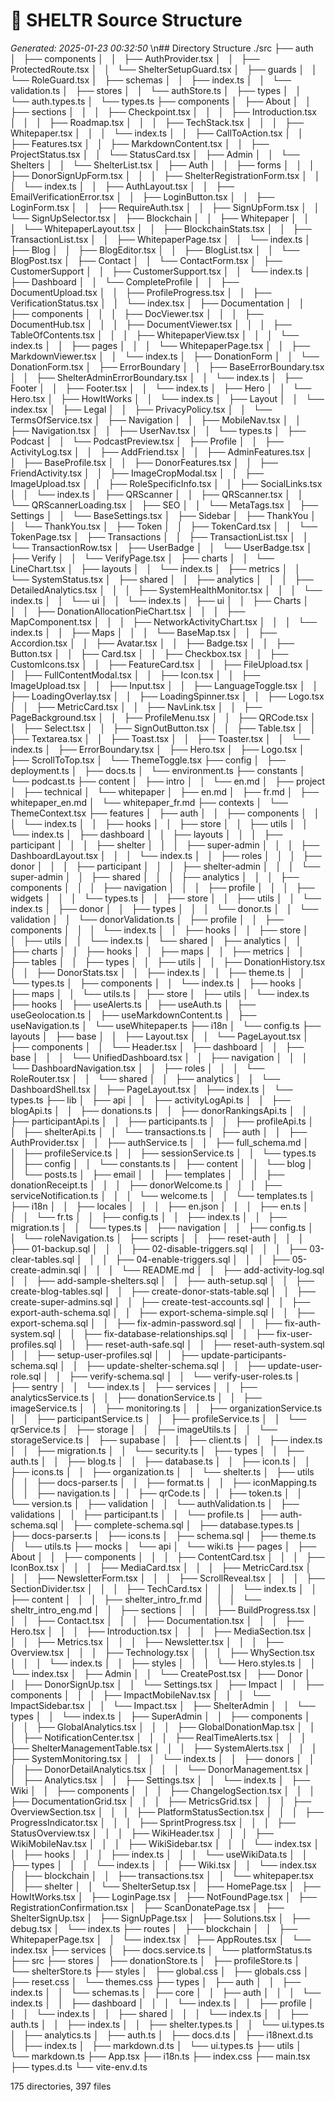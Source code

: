 # 🌳 SHELTR Source Structure
*Generated: 2025-01-23 00:32:50*
\n## Directory Structure
./src
├── auth
│   ├── components
│   │   ├── AuthProvider.tsx
│   │   ├── ProtectedRoute.tsx
│   │   └── ShelterSetupGuard.tsx
│   ├── guards
│   │   └── RoleGuard.tsx
│   ├── schemas
│   │   ├── index.ts
│   │   └── validation.ts
│   ├── stores
│   │   └── authStore.ts
│   ├── types
│   │   └── auth.types.ts
│   └── types.ts
├── components
│   ├── About
│   │   ├── sections
│   │   │   ├── Checkpoint.tsx
│   │   │   ├── Introduction.tsx
│   │   │   ├── Roadmap.tsx
│   │   │   ├── TechStack.tsx
│   │   │   ├── Whitepaper.tsx
│   │   │   └── index.ts
│   │   ├── CallToAction.tsx
│   │   ├── Features.tsx
│   │   ├── MarkdownContent.tsx
│   │   ├── ProjectStatus.tsx
│   │   └── StatusCard.tsx
│   ├── Admin
│   │   └── Shelters
│   │       └── ShelterList.tsx
│   ├── Auth
│   │   ├── forms
│   │   │   ├── DonorSignUpForm.tsx
│   │   │   ├── ShelterRegistrationForm.tsx
│   │   │   └── index.ts
│   │   ├── AuthLayout.tsx
│   │   ├── EmailVerificationError.tsx
│   │   ├── LoginButton.tsx
│   │   ├── LoginForm.tsx
│   │   ├── RequireAuth.tsx
│   │   ├── SignUpForm.tsx
│   │   └── SignUpSelector.tsx
│   ├── Blockchain
│   │   ├── Whitepaper
│   │   │   └── WhitepaperLayout.tsx
│   │   ├── BlockchainStats.tsx
│   │   ├── TransactionList.tsx
│   │   ├── WhitepaperPage.tsx
│   │   └── index.ts
│   ├── Blog
│   │   ├── BlogEditor.tsx
│   │   ├── BlogList.tsx
│   │   └── BlogPost.tsx
│   ├── Contact
│   │   └── ContactForm.tsx
│   ├── CustomerSupport
│   │   ├── CustomerSupport.tsx
│   │   └── index.ts
│   ├── Dashboard
│   │   └── CompleteProfile
│   │       ├── DocumentUpload.tsx
│   │       ├── ProfileProgress.tsx
│   │       ├── VerificationStatus.tsx
│   │       └── index.tsx
│   ├── Documentation
│   │   ├── components
│   │   │   ├── DocViewer.tsx
│   │   │   ├── DocumentHub.tsx
│   │   │   ├── DocumentViewer.tsx
│   │   │   ├── TableOfContents.tsx
│   │   │   ├── WhitepaperView.tsx
│   │   │   └── index.ts
│   │   ├── pages
│   │   │   └── WhitepaperPage.tsx
│   │   ├── MarkdownViewer.tsx
│   │   └── index.ts
│   ├── DonationForm
│   │   └── DonationForm.tsx
│   ├── ErrorBoundary
│   │   ├── BaseErrorBoundary.tsx
│   │   ├── ShelterAdminErrorBoundary.tsx
│   │   └── index.ts
│   ├── Footer
│   │   ├── Footer.tsx
│   │   └── index.ts
│   ├── Hero
│   │   └── Hero.tsx
│   ├── HowItWorks
│   │   └── index.ts
│   ├── Layout
│   │   └── index.tsx
│   ├── Legal
│   │   ├── PrivacyPolicy.tsx
│   │   └── TermsOfService.tsx
│   ├── Navigation
│   │   ├── MobileNav.tsx
│   │   ├── Navigation.tsx
│   │   ├── UserNav.tsx
│   │   └── types.ts
│   ├── Podcast
│   │   └── PodcastPreview.tsx
│   ├── Profile
│   │   ├── ActivityLog.tsx
│   │   ├── AddFriend.tsx
│   │   ├── AdminFeatures.tsx
│   │   ├── BaseProfile.tsx
│   │   ├── DonorFeatures.tsx
│   │   ├── FriendActivity.tsx
│   │   ├── ImageCropModal.tsx
│   │   ├── ImageUpload.tsx
│   │   ├── RoleSpecificInfo.tsx
│   │   ├── SocialLinks.tsx
│   │   └── index.ts
│   ├── QRScanner
│   │   ├── QRScanner.tsx
│   │   └── QRScannerLoading.tsx
│   ├── SEO
│   │   └── MetaTags.tsx
│   ├── Settings
│   │   └── BaseSettings.tsx
│   ├── Sidebar
│   ├── ThankYou
│   │   └── ThankYou.tsx
│   ├── Token
│   │   ├── TokenCard.tsx
│   │   └── TokenPage.tsx
│   ├── Transactions
│   │   ├── TransactionList.tsx
│   │   └── TransactionRow.tsx
│   ├── UserBadge
│   │   └── UserBadge.tsx
│   ├── Verify
│   │   └── VerifyPage.tsx
│   ├── charts
│   │   └── LineChart.tsx
│   ├── layouts
│   │   └── index.ts
│   ├── metrics
│   │   └── SystemStatus.tsx
│   ├── shared
│   │   ├── analytics
│   │   │   ├── DetailedAnalytics.tsx
│   │   │   ├── SystemHealthMonitor.tsx
│   │   │   └── index.ts
│   │   └── ui
│   │       └── index.ts
│   ├── ui
│   │   ├── Charts
│   │   │   ├── DonationAllocationPieChart.tsx
│   │   │   ├── MapComponent.tsx
│   │   │   ├── NetworkActivityChart.tsx
│   │   │   └── index.ts
│   │   ├── Maps
│   │   │   └── BaseMap.tsx
│   │   ├── Accordion.tsx
│   │   ├── Avatar.tsx
│   │   ├── Badge.tsx
│   │   ├── Button.tsx
│   │   ├── Card.tsx
│   │   ├── Checkbox.tsx
│   │   ├── CustomIcons.tsx
│   │   ├── FeatureCard.tsx
│   │   ├── FileUpload.tsx
│   │   ├── FullContentModal.tsx
│   │   ├── Icon.tsx
│   │   ├── ImageUpload.tsx
│   │   ├── Input.tsx
│   │   ├── LanguageToggle.tsx
│   │   ├── LoadingOverlay.tsx
│   │   ├── LoadingSpinner.tsx
│   │   ├── Logo.tsx
│   │   ├── MetricCard.tsx
│   │   ├── NavLink.tsx
│   │   ├── PageBackground.tsx
│   │   ├── ProfileMenu.tsx
│   │   ├── QRCode.tsx
│   │   ├── Select.tsx
│   │   ├── SignOutButton.tsx
│   │   ├── Table.tsx
│   │   ├── Textarea.tsx
│   │   ├── Toast.tsx
│   │   ├── Toaster.tsx
│   │   └── index.ts
│   ├── ErrorBoundary.tsx
│   ├── Hero.tsx
│   ├── Logo.tsx
│   ├── ScrollToTop.tsx
│   └── ThemeToggle.tsx
├── config
│   ├── deployment.ts
│   ├── docs.ts
│   └── environment.ts
├── constants
│   └── podcast.ts
├── content
│   ├── intro
│   │   └── en.md
│   ├── project
│   ├── technical
│   └── whitepaper
│       ├── en.md
│       ├── fr.md
│       ├── whitepaper_en.md
│       └── whitepaper_fr.md
├── contexts
│   └── ThemeContext.tsx
├── features
│   ├── auth
│   │   ├── components
│   │   │   └── index.ts
│   │   ├── hooks
│   │   ├── store
│   │   ├── utils
│   │   └── index.ts
│   ├── dashboard
│   │   ├── layouts
│   │   │   ├── participant
│   │   │   ├── shelter
│   │   │   ├── super-admin
│   │   │   ├── DashboardLayout.tsx
│   │   │   └── index.ts
│   │   ├── roles
│   │   │   ├── donor
│   │   │   ├── participant
│   │   │   ├── shelter-admin
│   │   │   └── super-admin
│   │   ├── shared
│   │   │   ├── analytics
│   │   │   ├── components
│   │   │   ├── navigation
│   │   │   ├── profile
│   │   │   ├── widgets
│   │   │   └── types.ts
│   │   ├── store
│   │   ├── utils
│   │   └── index.ts
│   ├── donor
│   │   ├── types
│   │   │   └── donor.ts
│   │   └── validation
│   │       └── donorValidation.ts
│   ├── profile
│   │   ├── components
│   │   │   └── index.ts
│   │   ├── hooks
│   │   ├── store
│   │   ├── utils
│   │   └── index.ts
│   └── shared
│       ├── analytics
│       │   ├── charts
│       │   ├── hooks
│       │   ├── maps
│       │   ├── metrics
│       │   ├── tables
│       │   ├── types
│       │   ├── utils
│       │   ├── DonationHistory.tsx
│       │   ├── DonorStats.tsx
│       │   ├── index.ts
│       │   ├── theme.ts
│       │   └── types.ts
│       ├── components
│       │   └── index.ts
│       ├── hooks
│       ├── maps
│       │   └── utils.ts
│       ├── store
│       ├── utils
│       └── index.ts
├── hooks
│   ├── useAlerts.ts
│   ├── useAuth.ts
│   ├── useGeolocation.ts
│   ├── useMarkdownContent.ts
│   ├── useNavigation.ts
│   └── useWhitepaper.ts
├── i18n
│   └── config.ts
├── layouts
│   ├── base
│   │   ├── Layout.tsx
│   │   └── PageLayout.tsx
│   ├── components
│   │   └── Header.tsx
│   ├── dashboard
│   │   ├── base
│   │   │   └── UnifiedDashboard.tsx
│   │   ├── navigation
│   │   │   └── DashboardNavigation.tsx
│   │   ├── roles
│   │   │   └── RoleRouter.tsx
│   │   └── shared
│   │       ├── analytics
│   │       └── DashboardShell.tsx
│   ├── PageLayout.tsx
│   ├── index.ts
│   └── types.ts
├── lib
│   ├── api
│   │   ├── activityLogApi.ts
│   │   ├── blogApi.ts
│   │   ├── donations.ts
│   │   ├── donorRankingsApi.ts
│   │   ├── participantApi.ts
│   │   ├── participants.ts
│   │   ├── profileApi.ts
│   │   ├── shelterApi.ts
│   │   └── transactions.ts
│   ├── auth
│   │   ├── AuthProvider.tsx
│   │   ├── authService.ts
│   │   ├── full_schema.md
│   │   ├── profileService.ts
│   │   ├── sessionService.ts
│   │   └── types.ts
│   ├── config
│   │   └── constants.ts
│   ├── content
│   │   └── blog
│   │       └── posts.ts
│   ├── email
│   │   ├── templates
│   │   │   ├── donationReceipt.ts
│   │   │   ├── donorWelcome.ts
│   │   │   ├── serviceNotification.ts
│   │   │   └── welcome.ts
│   │   └── templates.ts
│   ├── i18n
│   │   ├── locales
│   │   │   ├── en.json
│   │   │   ├── en.ts
│   │   │   └── fr.ts
│   │   ├── config.ts
│   │   ├── index.ts
│   │   ├── migration.ts
│   │   └── types.ts
│   ├── navigation
│   │   ├── config.ts
│   │   └── roleNavigation.ts
│   ├── scripts
│   │   ├── reset-auth
│   │   │   ├── 01-backup.sql
│   │   │   ├── 02-disable-triggers.sql
│   │   │   ├── 03-clear-tables.sql
│   │   │   ├── 04-enable-triggers.sql
│   │   │   ├── 05-create-admin.sql
│   │   │   └── README.md
│   │   ├── add-activity-log.sql
│   │   ├── add-sample-shelters.sql
│   │   ├── auth-setup.sql
│   │   ├── create-blog-tables.sql
│   │   ├── create-donor-stats-table.sql
│   │   ├── create-super-admins.sql
│   │   ├── create-test-accounts.sql
│   │   ├── export-auth-schema.sql
│   │   ├── export-schema-simple.sql
│   │   ├── export-schema.sql
│   │   ├── fix-admin-password.sql
│   │   ├── fix-auth-system.sql
│   │   ├── fix-database-relationships.sql
│   │   ├── fix-user-profiles.sql
│   │   ├── reset-auth-safe.sql
│   │   ├── reset-auth-system.sql
│   │   ├── setup-user-profiles.sql
│   │   ├── update-participants-schema.sql
│   │   ├── update-shelter-schema.sql
│   │   ├── update-user-role.sql
│   │   ├── verify-schema.sql
│   │   └── verify-user-roles.ts
│   ├── sentry
│   │   └── index.ts
│   ├── services
│   │   ├── analyticsService.ts
│   │   ├── donationService.ts
│   │   ├── imageService.ts
│   │   ├── monitoring.ts
│   │   ├── organizationService.ts
│   │   ├── participantService.ts
│   │   ├── profileService.ts
│   │   └── qrService.ts
│   ├── storage
│   │   ├── imageUtils.ts
│   │   └── storageService.ts
│   ├── supabase
│   │   ├── client.ts
│   │   ├── index.ts
│   │   ├── migration.ts
│   │   └── security.ts
│   ├── types
│   │   ├── auth.ts
│   │   ├── blog.ts
│   │   ├── database.ts
│   │   ├── icon.ts
│   │   ├── icons.ts
│   │   ├── organization.ts
│   │   └── shelter.ts
│   ├── utils
│   │   ├── docs-parser.ts
│   │   ├── format.ts
│   │   ├── iconMapping.ts
│   │   ├── navigation.ts
│   │   ├── qrCode.ts
│   │   ├── token.ts
│   │   └── version.ts
│   ├── validation
│   │   └── authValidation.ts
│   ├── validations
│   │   ├── participant.ts
│   │   └── profile.ts
│   ├── auth-schema.sql
│   ├── complete-schema.sql
│   ├── database.types.ts
│   ├── docs-parser.ts
│   ├── icons.ts
│   ├── schema.sql
│   ├── theme.ts
│   └── utils.ts
├── mocks
│   └── api
│       └── wiki.ts
├── pages
│   ├── About
│   │   ├── components
│   │   │   ├── ContentCard.tsx
│   │   │   ├── IconBox.tsx
│   │   │   ├── MediaCard.tsx
│   │   │   ├── MetricCard.tsx
│   │   │   ├── NewsletterForm.tsx
│   │   │   ├── ScrollReveal.tsx
│   │   │   ├── SectionDivider.tsx
│   │   │   ├── TechCard.tsx
│   │   │   └── index.ts
│   │   ├── content
│   │   │   ├── shelter_intro_fr.md
│   │   │   └── sheltr_intro_eng.md
│   │   ├── sections
│   │   │   ├── BuildProgress.tsx
│   │   │   ├── Contact.tsx
│   │   │   ├── Documentation.tsx
│   │   │   ├── Hero.tsx
│   │   │   ├── Introduction.tsx
│   │   │   ├── MediaSection.tsx
│   │   │   ├── Metrics.tsx
│   │   │   ├── Newsletter.tsx
│   │   │   ├── Overview.tsx
│   │   │   ├── Technology.tsx
│   │   │   ├── WhySection.tsx
│   │   │   └── index.ts
│   │   ├── styles
│   │   │   └── Hero.styles.ts
│   │   └── index.tsx
│   ├── Admin
│   │   └── CreatePost.tsx
│   ├── Donor
│   │   ├── DonorSignUp.tsx
│   │   └── Settings.tsx
│   ├── Impact
│   │   ├── components
│   │   │   ├── ImpactMobileNav.tsx
│   │   │   └── ImpactSidebar.tsx
│   │   └── Impact.tsx
│   ├── ShelterAdmin
│   │   └── types
│   │       └── index.ts
│   ├── SuperAdmin
│   │   ├── components
│   │   │   ├── GlobalAnalytics.tsx
│   │   │   ├── GlobalDonationMap.tsx
│   │   │   ├── NotificationCenter.tsx
│   │   │   ├── RealTimeAlerts.tsx
│   │   │   ├── ShelterManagementTable.tsx
│   │   │   ├── SystemAlerts.tsx
│   │   │   ├── SystemMonitoring.tsx
│   │   │   └── index.ts
│   │   ├── donors
│   │   │   ├── DonorDetailAnalytics.tsx
│   │   │   └── DonorManagement.tsx
│   │   ├── Analytics.tsx
│   │   ├── Settings.tsx
│   │   └── index.ts
│   ├── Wiki
│   │   ├── components
│   │   │   ├── ChangelogSection.tsx
│   │   │   ├── DocumentationGrid.tsx
│   │   │   ├── MetricsGrid.tsx
│   │   │   ├── OverviewSection.tsx
│   │   │   ├── PlatformStatusSection.tsx
│   │   │   ├── ProgressIndicator.tsx
│   │   │   ├── SprintProgress.tsx
│   │   │   ├── StatusOverview.tsx
│   │   │   ├── WikiHeader.tsx
│   │   │   ├── WikiMobileNav.tsx
│   │   │   ├── WikiSidebar.tsx
│   │   │   └── index.tsx
│   │   ├── hooks
│   │   │   ├── index.ts
│   │   │   └── useWikiData.ts
│   │   ├── types
│   │   │   └── index.ts
│   │   ├── Wiki.tsx
│   │   └── index.tsx
│   ├── blockchain
│   │   ├── transactions.tsx
│   │   └── whitepaper.tsx
│   ├── shelter
│   │   └── ShelterSetup.tsx
│   ├── HomePage.tsx
│   ├── HowItWorks.tsx
│   ├── LoginPage.tsx
│   ├── NotFoundPage.tsx
│   ├── RegistrationConfirmation.tsx
│   ├── ScanDonatePage.tsx
│   ├── ShelterSignUp.tsx
│   ├── SignUpPage.tsx
│   ├── Solutions.tsx
│   ├── debug.tsx
│   └── index.ts
├── routes
│   ├── blockchain
│   │   ├── WhitepaperPage.tsx
│   │   └── index.tsx
│   ├── AppRoutes.tsx
│   └── index.tsx
├── services
│   ├── docs.service.ts
│   └── platformStatus.ts
├── src
├── stores
│   ├── donationStore.ts
│   ├── profileStore.ts
│   └── shelterStore.ts
├── styles
│   ├── global.css
│   ├── globals.css
│   ├── reset.css
│   └── themes.css
├── types
│   ├── auth
│   │   ├── index.ts
│   │   └── schemas.ts
│   ├── core
│   │   ├── auth
│   │   │   └── index.ts
│   │   ├── dashboard
│   │   │   └── index.ts
│   │   ├── profile
│   │   │   └── index.ts
│   │   ├── shared
│   │   │   └── index.ts
│   │   ├── auth.ts
│   │   ├── index.ts
│   │   ├── shelter.types.ts
│   │   └── ui.types.ts
│   ├── analytics.ts
│   ├── auth.ts
│   ├── docs.d.ts
│   ├── i18next.d.ts
│   ├── index.ts
│   ├── markdown.d.ts
│   └── ui.types.ts
├── utils
│   └── markdown.ts
├── App.tsx
├── i18n.ts
├── index.css
├── main.tsx
├── types.d.ts
└── vite-env.d.ts

175 directories, 397 files
